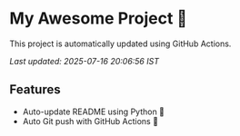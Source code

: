 # My Awesome Project 🚀

This project is automatically updated using GitHub Actions.

_Last updated: 2025-07-16 20:06:56 IST_

## Features
- Auto-update README using Python 🐍
- Auto Git push with GitHub Actions 🤖
